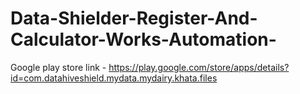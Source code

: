 # Data-Shielder-Register-And-Calculator-Works-Automation-
Google play store link - https://play.google.com/store/apps/details?id=com.datahiveshield.mydata.mydairy.khata.files
